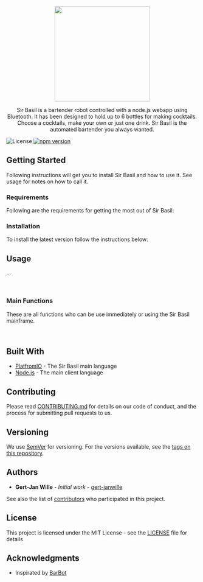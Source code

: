 <div align="center">
  <a href="https://github.com/gert-janwille/Sir-Basil">
    <img width="250" heigth="250" src="https://raw.github.com/gert-janwille/Sir-Basil/master/docs/Sir-Basil.png">
  </a>
  <br/>
  <p>
    Sir Basil is a bartender robot controlled with a node.js webapp using Bluetooth. It has been designed to hold up to 6 bottles for making cocktails. Choose a cocktails, make your own or just one drink. Sir Basil is the automated bartender you always wanted.
</div>


![License](https://img.shields.io/badge/license-MIT-blue.svg)
[![npm version](https://badge.fury.io/js/react.svg)](https://badge.fury.io/js/react)



## Getting Started

Following instructions will get you to install Sir Basil and how to use it. See usage for notes on how to call it.

### Requirements

Following are the requirements for getting the most out of Sir Basil:

### Installation

To install the latest version follow the instructions below:


## Usage

...


<br/>

### Main Functions
These are all functions who can be use immediately or using the Sir Basil mainframe.

<br/>

## Built With

* [PlatfromIO](http://platformio.org/) - The Sir Basil main language
* [Node.js](https://nodejs.org/en/) - The main client language

## Contributing

Please read [CONTRIBUTING.md](CONTRIBUTING.md) for details on our code of conduct, and the process for submitting pull requests to us.

## Versioning

We use [SemVer](http://semver.org/) for versioning. For the versions available, see the [tags on this repository](https://github.com/gert-janwille/Sir-Basil/tags).

## Authors

* **Gert-Jan Wille** - *Initial work* - [gert-janwille](https://github.com/gert-janwille)

See also the list of [contributors](https://github.com/gert-janwille/Sir-Basil/contributors) who participated in this project.

## License

This project is licensed under the MIT License - see the [LICENSE](LICENSE) file for details

## Acknowledgments

* Inspirated by [BarBot](https://github.com/sidlauskaslukas/barbot)
